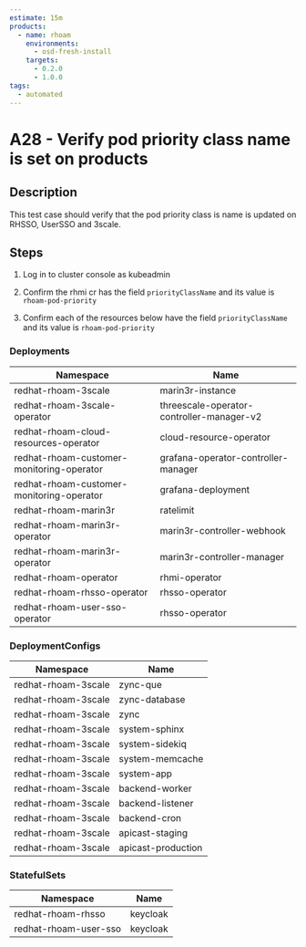 ```yaml
---
estimate: 15m
products:
  - name: rhoam
    environments:
      - osd-fresh-install
    targets:
      - 0.2.0
      - 1.0.0
tags:
  - automated
---
```


# A28 - Verify pod priority class name is set on products

## Description

This test case should verify that the pod priority class is name is updated on RHSSO, UserSSO and 3scale.

## Steps

1. Log in to cluster console as kubeadmin

2. Confirm the rhmi cr has the field `priorityClassName` and its value is `rhoam-pod-priority`

3. Confirm each of the resources below have the field `priorityClassName` and its value is `rhoam-pod-priority`

### Deployments
 **Namespace**                             | **Name**                                  |
-------------------------------------------|-------------------------------------------|
 redhat-rhoam-3scale                       | marin3r-instance                          |
 redhat-rhoam-3scale-operator              | threescale-operator-controller-manager-v2 |
 redhat-rhoam-cloud-resources-operator     | cloud-resource-operator                   |
 redhat-rhoam-customer-monitoring-operator | grafana-operator-controller-manager       |
 redhat-rhoam-customer-monitoring-operator | grafana-deployment                        |
 redhat-rhoam-marin3r                      | ratelimit                                 |
 redhat-rhoam-marin3r-operator             | marin3r-controller-webhook                |
 redhat-rhoam-marin3r-operator             | marin3r-controller-manager                |
 redhat-rhoam-operator                     | rhmi-operator                             |
 redhat-rhoam-rhsso-operator               | rhsso-operator                            |
 redhat-rhoam-user-sso-operator            | rhsso-operator                            |

### DeploymentConfigs
 **Namespace**       | **Name**           |
---------------------|--------------------|
 redhat-rhoam-3scale | zync-que           |
 redhat-rhoam-3scale | zync-database      |
 redhat-rhoam-3scale | zync               |
 redhat-rhoam-3scale | system-sphinx      |
 redhat-rhoam-3scale | system-sidekiq     |
 redhat-rhoam-3scale | system-memcache    |
 redhat-rhoam-3scale | system-app         |
 redhat-rhoam-3scale | backend-worker     |
 redhat-rhoam-3scale | backend-listener   |
 redhat-rhoam-3scale | backend-cron       |
 redhat-rhoam-3scale | apicast-staging    |
 redhat-rhoam-3scale | apicast-production |

### StatefulSets
 **Namespace**              | **Name**                  |
----------------------------|---------------------------|
 redhat-rhoam-rhsso         | keycloak                  |
 redhat-rhoam-user-sso      | keycloak                  |


